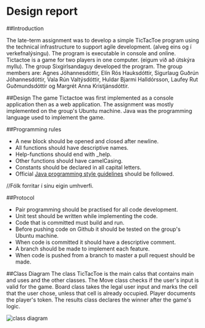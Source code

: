 # Design report
##Introduction

The late-term assignment was to develop a simple TicTacToe program using the technical infrastructure to support agile development. (alveg eins og í verkefnalýsingu). The program is executable in console and online. Tictactoe is a game for two players in one computer. (eigum við að útskýra myllu). The group Sixgirlsandaguy developed the program. The group members are: Agnes Jóhannesdóttir, Elín Rós Hauksdóttir, Sigurlaug Guðrún Jóhannesdóttir, Vala Rún Valtýsdóttir, Huldar Bjarmi Halldórsson, Laufey Rut Guðmundsdóttir og Margrét Anna Kristjánsdóttir.

##Design
The game Tictactoe was first implemented as a console application then as a web application. The assignment was mostly implemented on the group's Ubuntu machine. Java was the programming language used to implement the game.

##Programming rules
* A new block should be opened and closed after newline.
* All functions should have descriptive names.
* Help-functions should end with _help.
* Other functions should have camelCasing.
* Constants should be declared in all capital letters.
* Official [Java programming style guidelines](http://www.oracle.com/technetwork/java/codeconvtoc-136057.html) should be followed.


//Fólk forritar í sínu eigin umhverfi.

##Protocol
* Pair programming should be practised for all code development.
* Unit test should be written while implementing the code.
* Code that is committed must build and run.
* Before pushing code on Github it should be tested on the group's Ubuntu machine.
* When code is committed it should have a descriptive comment.
* A branch should be made to implement each feature.
* When code is pushed from a branch to master a pull request should be made.



##Class Diagram
The class TicTacToe is the main calss that contains main and uses and the other classes. The Move class checks if the user's input is valid for the game. Board class takes the legal user input and marks the cell that the user chose, unless that cell is already occupied. Player documents the player's token. The results class declares the winner after the game's logic. 

![class diagram](https://scontent-ams3-1.xx.fbcdn.net/hphotos-xpa1/v/t34.0-12/12204970_10207144691592325_560331340_n.jpg?oh=92e7a6ecd1f38684d67021cc7df90a62&oe=563A68E5)




